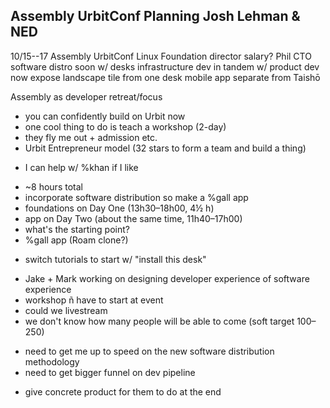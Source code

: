 Assembly UrbitConf Planning
Josh Lehman & NED
---
10/15--17 Assembly UrbitConf
Linux Foundation director salary?
Phil CTO
software distro soon w/ desks
infrastructure dev in tandem w/ product dev now
expose landscape tile from one desk
mobile app separate from Taishō

Assembly as developer retreat/focus
- you can confidently build on Urbit now
- one cool thing to do is teach a workshop (2-day)
- they fly me out + admission etc.
- Urbit Entrepreneur model (32 stars to form a team and build a thing)
+ I can help w/ %khan if I like
- ~8 hours total
- incorporate software distribution so make a %gall app
- foundations on Day One (13h30–18h00, 4½ h)
- app on Day Two (about the same time, 11h40–17h00)
- what's the starting point?
- %gall app (Roam clone?)
+ switch tutorials to start w/ "install this desk"
- Jake + Mark working on designing developer experience of software experience
- workshop ñ have to start at event
- could we livestream
- we don't know how many people will be able to come (soft target 100–250)
+ need to get me up to speed on the new software distribution methodology
+ need to get bigger funnel on dev pipeline
- give concrete product for them to do at the end

